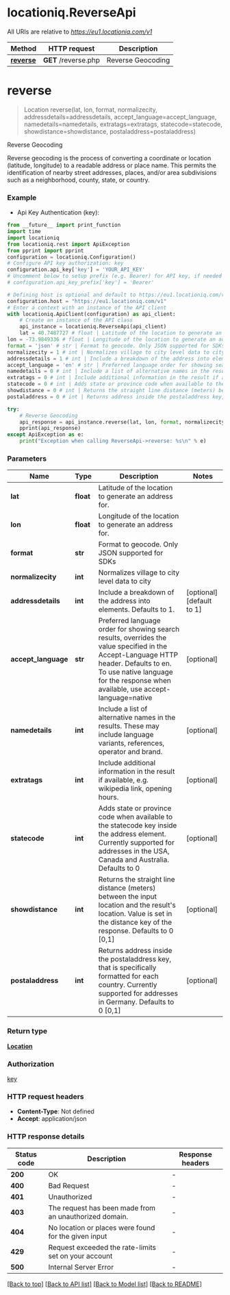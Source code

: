 # locationiq.ReverseApi

All URIs are relative to *https://eu1.locationiq.com/v1*

Method | HTTP request | Description
------------- | ------------- | -------------
[**reverse**](ReverseApi.md#reverse) | **GET** /reverse.php | Reverse Geocoding


# **reverse**
> Location reverse(lat, lon, format, normalizecity, addressdetails=addressdetails, accept_language=accept_language, namedetails=namedetails, extratags=extratags, statecode=statecode, showdistance=showdistance, postaladdress=postaladdress)

Reverse Geocoding

Reverse geocoding is the process of converting a coordinate or location (latitude, longitude) to a readable address or place name. This permits the identification of nearby street addresses, places, and/or area subdivisions such as a neighborhood, county, state, or country.

### Example

* Api Key Authentication (key):
```python
from __future__ import print_function
import time
import locationiq
from locationiq.rest import ApiException
from pprint import pprint
configuration = locationiq.Configuration()
# Configure API key authorization: key
configuration.api_key['key'] = 'YOUR_API_KEY'
# Uncomment below to setup prefix (e.g. Bearer) for API key, if needed
# configuration.api_key_prefix['key'] = 'Bearer'

# Defining host is optional and default to https://eu1.locationiq.com/v1
configuration.host = "https://eu1.locationiq.com/v1"
# Enter a context with an instance of the API client
with locationiq.ApiClient(configuration) as api_client:
    # Create an instance of the API class
    api_instance = locationiq.ReverseApi(api_client)
    lat = 40.7487727 # float | Latitude of the location to generate an address for.
lon = -73.9849336 # float | Longitude of the location to generate an address for.
format = 'json' # str | Format to geocode. Only JSON supported for SDKs
normalizecity = 1 # int | Normalizes village to city level data to city
addressdetails = 1 # int | Include a breakdown of the address into elements. Defaults to 1. (optional) (default to 1)
accept_language = 'en' # str | Preferred language order for showing search results, overrides the value specified in the Accept-Language HTTP header. Defaults to en. To use native language for the response when available, use accept-language=native (optional)
namedetails = 0 # int | Include a list of alternative names in the results. These may include language variants, references, operator and brand. (optional)
extratags = 0 # int | Include additional information in the result if available, e.g. wikipedia link, opening hours. (optional)
statecode = 0 # int | Adds state or province code when available to the statecode key inside the address element. Currently supported for addresses in the USA, Canada and Australia. Defaults to 0 (optional)
showdistance = 0 # int | Returns the straight line distance (meters) between the input location and the result's location. Value is set in the distance key of the response. Defaults to 0 [0,1] (optional)
postaladdress = 0 # int | Returns address inside the postaladdress key, that is specifically formatted for each country. Currently supported for addresses in Germany. Defaults to 0 [0,1] (optional)

try:
    # Reverse Geocoding
    api_response = api_instance.reverse(lat, lon, format, normalizecity, addressdetails=addressdetails, accept_language=accept_language, namedetails=namedetails, extratags=extratags, statecode=statecode, showdistance=showdistance, postaladdress=postaladdress)
    pprint(api_response)
except ApiException as e:
    print("Exception when calling ReverseApi->reverse: %s\n" % e)
```

### Parameters

Name | Type | Description  | Notes
------------- | ------------- | ------------- | -------------
 **lat** | **float**| Latitude of the location to generate an address for. | 
 **lon** | **float**| Longitude of the location to generate an address for. | 
 **format** | **str**| Format to geocode. Only JSON supported for SDKs | 
 **normalizecity** | **int**| Normalizes village to city level data to city | 
 **addressdetails** | **int**| Include a breakdown of the address into elements. Defaults to 1. | [optional] [default to 1]
 **accept_language** | **str**| Preferred language order for showing search results, overrides the value specified in the Accept-Language HTTP header. Defaults to en. To use native language for the response when available, use accept-language&#x3D;native | [optional] 
 **namedetails** | **int**| Include a list of alternative names in the results. These may include language variants, references, operator and brand. | [optional] 
 **extratags** | **int**| Include additional information in the result if available, e.g. wikipedia link, opening hours. | [optional] 
 **statecode** | **int**| Adds state or province code when available to the statecode key inside the address element. Currently supported for addresses in the USA, Canada and Australia. Defaults to 0 | [optional] 
 **showdistance** | **int**| Returns the straight line distance (meters) between the input location and the result&#39;s location. Value is set in the distance key of the response. Defaults to 0 [0,1] | [optional] 
 **postaladdress** | **int**| Returns address inside the postaladdress key, that is specifically formatted for each country. Currently supported for addresses in Germany. Defaults to 0 [0,1] | [optional] 

### Return type

[**Location**](Location.md)

### Authorization

[key](../README.md#key)

### HTTP request headers

 - **Content-Type**: Not defined
 - **Accept**: application/json

### HTTP response details
| Status code | Description | Response headers |
|-------------|-------------|------------------|
**200** | OK |  -  |
**400** | Bad Request |  -  |
**401** | Unauthorized |  -  |
**403** | The request has been made from an unauthorized domain. |  -  |
**404** | No location or places were found for the given input |  -  |
**429** | Request exceeded the rate-limits set on your account |  -  |
**500** | Internal Server Error |  -  |

[[Back to top]](#) [[Back to API list]](../README.md#documentation-for-api-endpoints) [[Back to Model list]](../README.md#documentation-for-models) [[Back to README]](../README.md)

